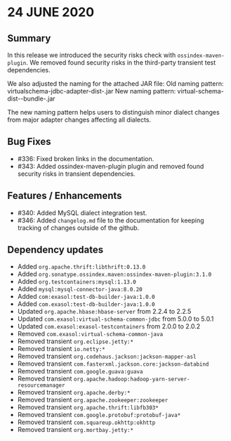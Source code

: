 # 24 JUNE 2020

## Summary 

In this release we introduced the security risks check with `ossindex-maven-plugin`. We removed found security risks in the third-party transient test dependencies.

We also adjusted the naming for the attached JAR file:
Old naming pattern: virtualschema-jdbc-adapter-dist-<dialects version>.jar
New naming pattern: virtual-schema-dist-<virtual schema common jdbc version>-bundle-<dialects version>.jar

The new naming pattern helps users to distinguish minor dialect changes from major adapter changes affecting all dialects.

## Bug Fixes
 
* #336: Fixed broken links in the documentation.
* #343: Added ossindex-maven-plugin plugin and removed found security risks in transient dependencies.

## Features / Enhancements
 
* #340:  Added MySQL dialect integration test.
* #346: Added `changelog.md` file to the documentation for keeping tracking of changes outside of the github.
 
## Dependency updates
 
* Added `org.apache.thrift:libthrift:0.13.0`
* Added `org.sonatype.ossindex.maven:ossindex-maven-plugin:3.1.0`
* Added `org.testcontainers:mysql:1.13.0`
* Added `mysql:mysql-connector-java:8.0.20`
* Added  `com:exasol:test-db-builder-java:1.0.0`
* Added `com.exasol:test-db-builder-java:1.0.0`
* Updated `org.apache.hbase:hbase-server` from 2.2.4 to 2.2.5
* Updated `com.exasol:virtual-schema-common-jdbc` from 5.0.0 to 5.0.1
* Updated `com.exasol:exasol-testcontainers` from 2.0.0 to 2.0.2
* Removed `com.exasol:virtual-schema-common-java`
* Removed transient `org.eclipse.jetty:*`
* Removed transient `io.netty:*`
* Removed transient `org.codehaus.jackson:jackson-mapper-asl`
* Removed transient `com.fasterxml.jackson.core:jackson-databind`
* Removed transient `com.google.guava:guava`
* Removed transient `org.apache.hadoop:hadoop-yarn-server-resourcemanager`
* Removed transient `org.apache.derby:*`
* Removed transient `org.apache.zookeeper:zookeeper`
* Removed transient `org.apache.thrift:libfb303*`
* Removed transient `com.google.protobuf:protobuf-java*`
* Removed transient `com.squareup.okhttp:okhttp`
* Removed transient `org.mortbay.jetty:*`